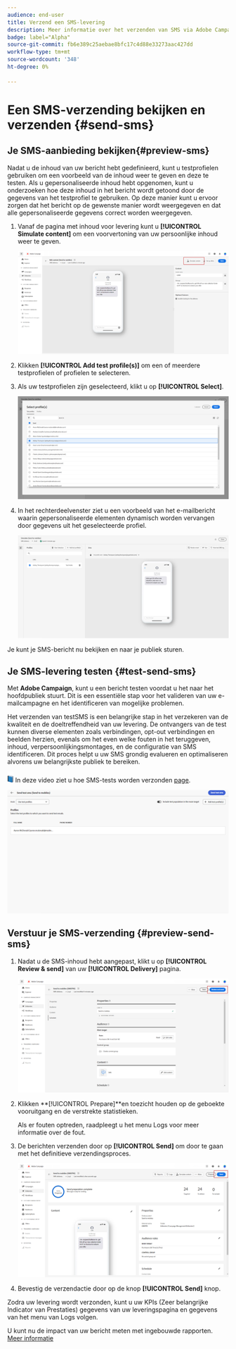 ```yaml
---
audience: end-user
title: Verzend een SMS-levering
description: Meer informatie over het verzenden van SMS via Adobe Campaign Web
badge: label="Alpha"
source-git-commit: fb6e389c25aebae8bfc17c4d88e33273aac427dd
workflow-type: tm+mt
source-wordcount: '348'
ht-degree: 0%

---
```


# Een SMS-verzending bekijken en verzenden {#send-sms}

## Je SMS-aanbieding bekijken{#preview-sms}

Nadat u de inhoud van uw bericht hebt gedefinieerd, kunt u testprofielen gebruiken om een voorbeeld van de inhoud weer te geven en deze te testen. Als u gepersonaliseerde inhoud hebt opgenomen, kunt u onderzoeken hoe deze inhoud in het bericht wordt getoond door de gegevens van het testprofiel te gebruiken. Op deze manier kunt u ervoor zorgen dat het bericht op de gewenste manier wordt weergegeven en dat alle gepersonaliseerde gegevens correct worden weergegeven.

1. Vanaf de pagina met inhoud voor levering kunt u **[!UICONTROL Simulate content]** om een voorvertoning van uw persoonlijke inhoud weer te geven.

   ![](assets/sms_send_1.png)

1. Klikken **[!UICONTROL Add test profile(s)]** om een of meerdere testprofielen of profielen te selecteren.

1. Als uw testprofielen zijn geselecteerd, klikt u op **[!UICONTROL Select]**.

   ![](assets/sms_send_2.png)

1. In het rechterdeelvenster ziet u een voorbeeld van het e-mailbericht waarin gepersonaliseerde elementen dynamisch worden vervangen door gegevens uit het geselecteerde profiel.

   ![](assets/sms_send_3.png)

Je kunt je SMS-bericht nu bekijken en naar je publiek sturen.

## Je SMS-levering testen {#test-send-sms}

Met **Adobe Campaign**, kunt u een bericht testen voordat u het naar het hoofdpubliek stuurt. Dit is een essentiële stap voor het valideren van uw e-mailcampagne en het identificeren van mogelijke problemen.

Het verzenden van testSMS is een belangrijke stap in het verzekeren van de kwaliteit en de doeltreffendheid van uw levering. De ontvangers van de test kunnen diverse elementen zoals verbindingen, opt-out verbindingen en beelden herzien, evenals om het even welke fouten in het teruggeven, inhoud, verpersoonlijkingsmontages, en de configuratie van SMS identificeren. Dit proces helpt u uw SMS grondig evalueren en optimaliseren alvorens uw belangrijkste publiek te bereiken.

![](../assets/do-not-localize/book.png) In deze video ziet u hoe SMS-tests worden verzonden [page](../preview-test/proofs.md).

![](assets/sms_send_6.png)

## Verstuur je SMS-verzending {#preview-send-sms}

1. Nadat u de SMS-inhoud hebt aangepast, klikt u op **[!UICONTROL Review & send]** van uw **[!UICONTROL Delivery]** pagina.

   ![](assets/sms_send_4.png)

1. Klikken **[!UICONTROL Prepare]**en toezicht houden op de geboekte vooruitgang en de verstrekte statistieken.

   Als er fouten optreden, raadpleegt u het menu Logs voor meer informatie over de fout.

1. De berichten verzenden door op **[!UICONTROL Send]** om door te gaan met het definitieve verzendingsproces.

   ![](assets/sms_send_5.png)

1. Bevestig de verzendactie door op de knop **[!UICONTROL Send]** knop.

Zodra uw levering wordt verzonden, kunt u uw KPIs (Zeer belangrijke Indicator van Prestaties) gegevens van uw leveringspagina en gegevens van het menu van Logs volgen.

U kunt nu de impact van uw bericht meten met ingebouwde rapporten. [Meer informatie](../reporting/sms-report.md)




